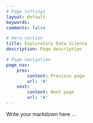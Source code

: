 ```yaml
---
# Page settings
layout: default
keywords:
comments: false

# Hero section
title: Exploratory Data Science
description: Page description

# Page navigation
page_nav:
    prev:
        content: Previous page
        url: '#'
    next:
        content: Next page
        url: '#'
---
```


Write your markdown here ...
